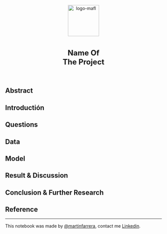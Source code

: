 <p align="center">
<a href="https://github.com/anyfish"><img src="https://i.ibb.co/zb1Dwbq/logo-mafl.png" alt="logo-mafl" border="0" width = 100> </a>
</p>
<h1 align=center><font size = 5>Name Of<br>The Project</font></h1>
<br>
<p align='center'>


## Abstract

## Introductión

## Questions

## Data

## Model

## Result & Discussion

## Conclusion & Further Research

## Reference



---

This notebook was made by [@martinfarrera](https://twitter.com/MartinFarrera_), contact me [Linkedin](https://www.linkedin.com/in/martinfarrera/).
